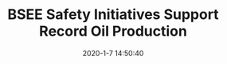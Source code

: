 ---
"title": "BSEE Safety Initiatives Support Record Oil Production"
"date": "2020-1-7 14:50:40"
"feed_name": "BSEE"
"feed_website": "https://www.bsee.gov/"
"feed_rss": "https://www.bsee.gov/feed/news-items/rss.xml"
"link": "https://www.bsee.gov/newsroom/latest-news/statements-and-releases/press-releases/bsee-safety-initiatives-support-record"
"file": "_posts/2020-1-7-14-50-40_BSEE_85bba413aa25cc90093383c5650561ab5f102a3f.md"
"accident": "0"
"drilling": "0"
"dead": "0"
"injured": "0"
---
